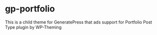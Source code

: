 # gp-portfolio
This is a child theme for GeneratePress that ads support for Portfolio Post Type plugin by WP-Theming
